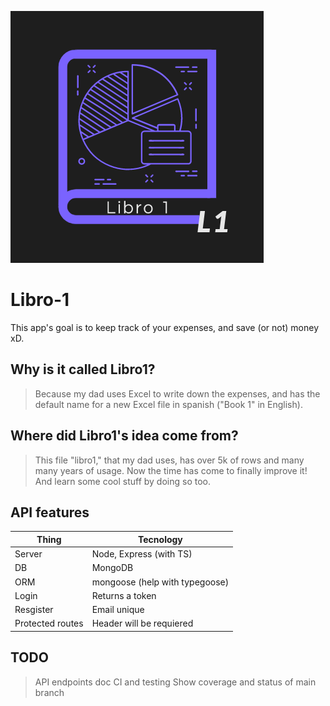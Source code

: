 ![APP logo](/logo.png)

# Libro-1

This app's goal is to keep track of your expenses, and save (or not) money xD.

## Why is it called Libro1?
>Because my dad uses Excel to write down the expenses, and has the default name for a new Excel file in spanish ("Book 1" in English).

## Where did Libro1's idea come from?
>This file "libro1," that my dad uses, has over 5k of rows and many many years of usage.
>Now the time has come to finally improve it!
>And learn some cool stuff by doing so too.

## API features

Thing | Tecnology
------------ | -------------
Server | Node, Express (with TS)
DB | MongoDB
ORM | mongoose (help with typegoose)
Login | Returns a token
Resgister | Email unique
Protected routes | Header will be requiered

## TODO 
> API endpoints doc
> CI and testing
> Show coverage and status of main branch

